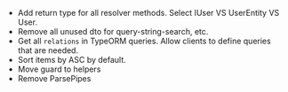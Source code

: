 - Add return type for all resolver methods. Select IUser VS UserEntity VS User.
- Remove all unused dto for query-string-search, etc.
- Get all `relations` in TypeORM queries. Allow clients to define queries that are needed.
- Sort items by ASC by default.
- Move guard to helpers
- Remove ParsePipes
